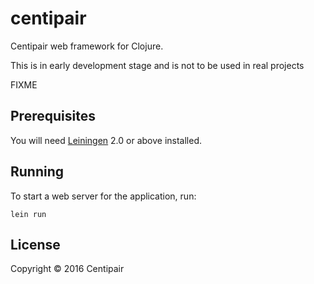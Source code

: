 # centipair

Centipair web framework for Clojure.

This is in early development stage and is not to be used in real projects

FIXME

## Prerequisites

You will need [Leiningen][1] 2.0 or above installed.

[1]: https://github.com/technomancy/leiningen

## Running

To start a web server for the application, run:

    lein run

## License

Copyright © 2016 Centipair
